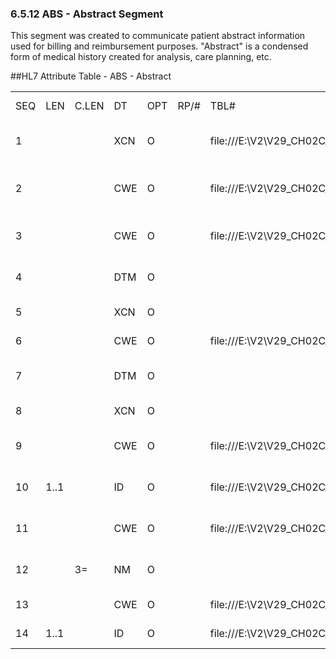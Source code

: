 ### 6.5.12 ABS - Abstract Segment

This segment was created to communicate patient abstract information used for billing and reimbursement purposes. "Abstract" is a condensed form of medical history created for analysis, care planning, etc.

##HL7 Attribute Table - ABS - Abstract

|     |     |     |     |     |     |     |     |     |
| --- | --- | --- | --- | --- | --- | --- | --- | --- |
| SEQ | LEN | C.LEN | DT | OPT | RP/# | TBL# | ITEM# | ELEMENT NAME |
| 1 |  |  | XCN | O |  | file:///E:\V2\V29_CH02C_Tables.docx#HL70010[0010] | 01514 | Discharge Care Provider |
| 2 |  |  | CWE | O |  | file:///E:\V2\V29_CH02C_Tables.docx#HL70069[0069] | 01515 | Transfer Medical Service Code |
| 3 |  |  | CWE | O |  | file:///E:\V2\V29_CH02C_Tables.docx#HL70421[0421] | 01516 | Severity of Illness Code |
| 4 |  |  | DTM | O |  |  | 01517 | Date/Time of Attestation |
| 5 |  |  | XCN | O |  |  | 01518 | Attested By |
| 6 |  |  | CWE | O |  | file:///E:\V2\V29_CH02C_Tables.docx#HL70422[0422] | 01519 | Triage Code |
| 7 |  |  | DTM | O |  |  | 01520 | Abstract Completion Date/Time |
| 8 |  |  | XCN | O |  |  | 01521 | Abstracted By |
| 9 |  |  | CWE | O |  | file:///E:\V2\V29_CH02C_Tables.docx#HL70423[0423] | 01522 | Case Category Code |
| 10 | 1..1 |  | ID | O |  | file:///E:\V2\V29_CH02C_Tables.docx#HL70136[0136] | 01523 | Caesarian Section Indicator |
| 11 |  |  | CWE | O |  | file:///E:\V2\V29_CH02C_Tables.docx#HL70424[0424] | 01524 | Gestation Category Code |
| 12 |  | 3= | NM | O |  |  | 01525 | Gestation Period - Weeks |
| 13 |  |  | CWE | O |  | file:///E:\V2\V29_CH02C_Tables.docx#HL70425[0425] | 01526 | Newborn Code |
| 14 | 1..1 |  | ID | O |  | file:///E:\V2\V29_CH02C_Tables.docx#HL70136[0136] | 01527 | Stillborn Indicator |
